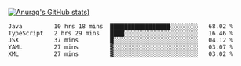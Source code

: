 [![Anurag's GitHub stats](https://github-readme-stats.vercel.app/api?username=Old-Camel&show_icons=true&theme=dark))](https://github.com/anuraghazra/github-readme-stats)
<!--START_SECTION:waka-->
```text
Java         10 hrs 18 mins  █████████████████░░░░░░░░   68.02 % 
TypeScript   2 hrs 29 mins   ████░░░░░░░░░░░░░░░░░░░░░   16.46 % 
JSX          37 mins         █░░░░░░░░░░░░░░░░░░░░░░░░   04.12 % 
YAML         27 mins         ▓░░░░░░░░░░░░░░░░░░░░░░░░   03.07 % 
XML          27 mins         ▓░░░░░░░░░░░░░░░░░░░░░░░░   03.02 % 
```
<!--END_SECTION:waka-->

